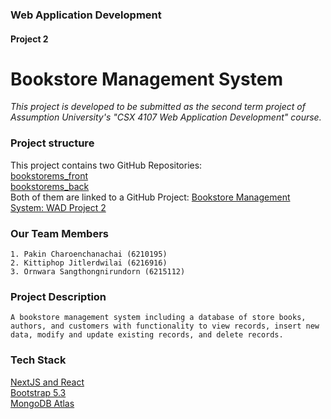 ### Web Application Development
#### Project 2
     
Bookstore Management System
=====
*This project is developed to be submitted as the second term project of Assumption University's "CSX 4107 Web Application Development" course.*

### Project structure
This project contains two GitHub Repositories:     
[bookstorems_front](https://github.com/pandaLabOS/bookstoreMS_front.git)     
[bookstorems_back](https://github.com/pandaLabOS/bookstoreMS_back.git)     
Both of them are linked to a GitHub Project: [Bookstore Management System: WAD Project 2](https://github.com/users/pandaLabOS/projects/2)

### Our Team Members   
    1. Pakin Charoenchanachai (6210195)
    2. Kittiphop Jitlerdwilai (6216916)
    3. Ornwara Sangthongnirundorn (6215112)

### Project Description
    A bookstore management system including a database of store books, authors, and customers with functionality to view records, insert new data, modify and update existing records, and delete records.

### Tech Stack
[NextJS and React](https://nextjs.org/docs/api-reference/create-next-app)      
[Bootstrap 5.3](https://getbootstrap.com/docs/5.3/getting-started/download/)     
[MongoDB Atlas](https://www.mongodb.com/cloud/atlas/lp/try4?utm_source=google&utm_campaign=search_gs_pl_evergreen_atlas_core-high-int_prosp-brand_gic-null_apac-th_ps-all_desktop_eng_lead&utm_term=mongodb%20atlas&utm_medium=cpc_paid_search&utm_ad=e&utm_ad_campaign_id=19638475639&adgroup=145517409333&cq_cmp=19638475639&gclid=CjwKCAiA0cyfBhBREiwAAtStHDXClL4fqzGjHMWkvmHzq3aa92rHUZRnR4dQskYm3B7J8le1LRnBDRoCfroQAvD_BwE)